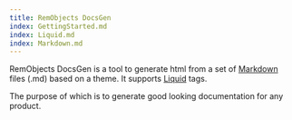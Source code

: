```yaml
---
title: RemObjects DocsGen
index: GettingStarted.md
index: Liquid.md
index: Markdown.md
---
```


RemObjects DocsGen is a tool to generate html from a set of [Markdown](Markdown.md) files (.md) based on a theme. It supports [Liquid](Liquid.md) tags.

The purpose of which is to generate good looking documentation for any product. 

